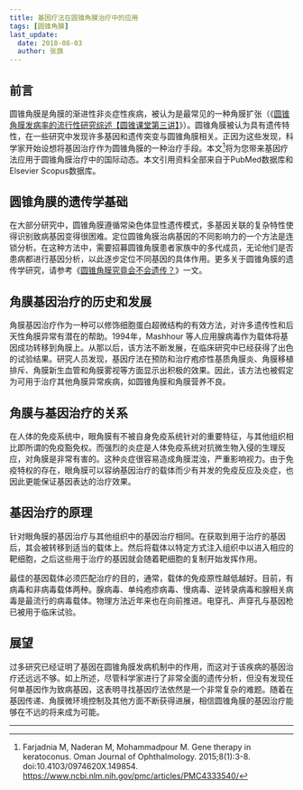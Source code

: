 ```yaml
---
title: 基因疗法在圆锥角膜治疗中的应用
tags: [圆锥角膜]
last_update:
  date: 2018-08-03
  author: 张旗
---
```

  
## 前言

圆锥角膜是角膜的渐进性非炎症性疾病，被认为是最常见的一种角膜扩张（《[圆锥角膜发病率的流行性研究综述【圆锥课堂第三讲】](http://mp.weixin.qq.com/s?__biz=MzUyOTU0NzYzMA==&mid=2247484098&idx=1&sn=d4bbae7c27098d3a5d393ade8c80e990&chksm=fa5e2ac3cd29a3d56486ec1c8a47f1f4e65f2d5f528eeac3ebe6edd4cf87f19a1dfe4a5a4b7b&scene=21#wechat_redirect)》）。圆锥角膜被认为具有遗传特性，在一些研究中发现许多基因和遗传突变与圆锥角膜相关。正因为这些发现，科学家开始设想将基因治疗作为圆锥角膜的一种治疗手段。本文[^1]将为您带来基因疗法应用于圆锥角膜治疗中的国际动态。本文引用资料全部来自于PubMed数据库和Elsevier Scopus数据库。

## 圆锥角膜的遗传学基础

在大部分研究中，圆锥角膜遵循常染色体显性遗传模式，多基因关联的复杂特性使得识别致病基因变得很困难。定位圆锥角膜治病基因的不同影响力的一个方法是连锁分析。在这种方法中，需要招募圆锥角膜患者家族中的多代成员，无论他们是否患病都进行基因分析，以此逐步定位不同基因的具体作用。更多关于圆锥角膜的遗传学研究，请参考《[圆锥角膜究竟会不会遗传？](http://mp.weixin.qq.com/s?__biz=MzUyOTU0NzYzMA==&mid=2247484476&idx=1&sn=38aa48187f0aaa7e3da0ff0402ed2fa3&chksm=fa5e2c3dcd29a52bf2a4efa47c08916bd90ca98f21fb8961b2ea6dd845a13ca547335541f944&scene=21#wechat_redirect)》一文。

## 角膜基因治疗的历史和发展

角膜基因治疗作为一种可以修饰细胞蛋白超微结构的有效方法，对许多遗传性和后天性角膜异常有潜在的帮助。1994年，Mashhour 等人应用腺病毒作为载体将基因成功转移到角膜上。从那以后，该方法不断发展，在临床研究中已经获得了出色的试验结果。研究人员发现，基因疗法在预防和治疗疱疹性基质角膜炎、角膜移植排斥、角膜新生血管和角膜雾视等方面显示出积极的效果。因此，该方法也被假定为可用于治疗其他角膜异常疾病，如圆锥角膜和角膜营养不良。

## 角膜与基因治疗的关系

在人体的免疫系统中，眼角膜有不被自身免疫系统针对的重要特征，与其他组织相比即所谓的免疫豁免权。而强烈的炎症是人体免疫系统对抗微生物入侵的生理反应，对角膜是非常有害的。这种炎症很容易造成角膜混浊，严重影响视力。由于免疫特权的存在，眼角膜可以容纳基因治疗的载体而少有并发的免疫反应及炎症，也因此更能保证基因表达的治疗效果。

## 基因治疗的原理

针对眼角膜的基因治疗与其他组织中的基因治疗相同。在获取到用于治疗的基因后，其会被转移到适当的载体上。然后将载体以特定方式注入组织中以进入相应的靶细胞，之后这些用于治疗的基因就会随着靶细胞的复制开始发挥作用。

最佳的基因载体必须匹配治疗的目的，通常，载体的免疫原性越低越好。目前，有病毒和非病毒载体两种。腺病毒、单纯疱疹病毒、慢病毒、逆转录病毒和腺相关病毒是最流行的病毒载体。物理方法近年来也在向前推进。电穿孔、声穿孔与基因枪已被用于临床试验。

## 展望

过多研究已经证明了基因在圆锥角膜发病机制中的作用，而这对于该疾病的基因治疗还远远不够。如上所述，尽管科学家进行了非常全面的遗传分析，但没有发现任何单基因作为致病基因，这表明寻找基因疗法依然是一个非常复杂的难题。随着在基因传递、角膜微环境控制及其他方面不断获得进展，相信圆锥角膜的基因治疗能够在不远的将来成为可能。

---

[^1]: Farjadnia M, Naderan M, Mohammadpour M. Gene therapy in keratoconus. Oman Journal of Ophthalmology. 2015;8(1):3-8. doi:10.4103/0974620X.149854. https://www.ncbi.nlm.nih.gov/pmc/articles/PMC4333540/